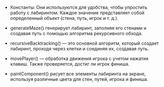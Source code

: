 * Константы: Они используются для удобства, чтобы упростить работу с лабиринтом. Каждое значение представляет собой определенный объект (стена, путь, игрок и т. д.).

* generateMaze() генерирует лабиринт, заполняя его стенами и создавая путь с помощью алгоритма рекурсивного обхода.

* recursiveBacktracking() — это основной алгоритм, который создает лабиринт, проходя через клетки и соединяя их, создавая путь.

* movePlayer() — обработка движения игрока с учетом нажатия клавиш. Также проверяется, достиг ли игрок финиша.

* paintComponent() рисует все элементы лабиринта на экране, используя различные цвета для стен, путей, игрока и финиша.
